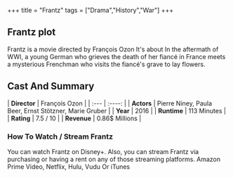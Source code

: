 +++
title = "Frantz"
tags = ["Drama","History","War"]
+++
## Frantz plot
Frantz is a movie directed by François Ozon It's about In the aftermath of WWI, a young German who grieves the death of her fiancé in France meets a mysterious Frenchman who visits the fiancé's grave to lay flowers.
## Cast And Summary
| **Director**      | François Ozon |
    | :---        |    :----:   |
    |  **Actors** | Pierre Niney, Paula Beer, Ernst Stötzner, Marie Gruber |
    | **Year**   | 2016    |
    |  **Runtime** | 113 Minutes |
    |  **Rating** | 7.5 / 10 | 
    |  **Revenue** | 0.86$ Millions |
### How To Watch / Stream Frantz
You can watch Frantz on Disney+.
Also, you can stream Frantz via purchasing or having a rent on any of those streaming platforms.
Amazon Prime Video, Netflix, Hulu, Vudu Or iTunes